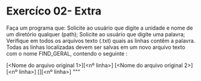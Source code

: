 # Exercíco 02- Extra
Faça um programa que:
Solicite ao usuário que digite a unidade e nome de um diretório qualquer (path);
Solicite ao usuário que digite uma palavra;
Verifique em todos os arquivos texto (.txt) quais as linhas contêm a palavra. Todas as linhas localizadas devem ser salvas em um novo arquivo texto com o nome FIND_GERAL, contendo o seguinte :

<Palavra localizada>

[<Nome do arquivo original 1>][<nº linha>]<linha de texto>
[<Nome do arquivo original 2>][<nº linha>]<linha de texto>
[<Nome do arquivo original N>][<nº linha>]<linha de texto>
"""
